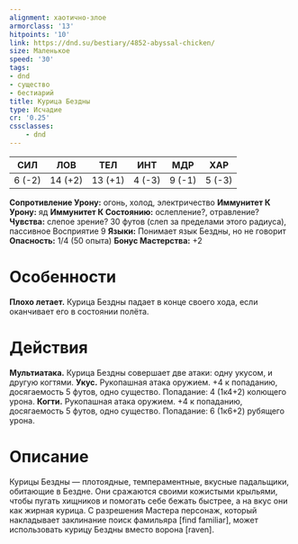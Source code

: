 ```yaml
---
alignment: хаотично-злое
armorclass: '13'
hitpoints: '10'
link: https://dnd.su/bestiary/4852-abyssal-chicken/
size: Маленькое
speed: '30'
tags:
- dnd
- существо
- бестиарий
title: Курица Бездны
type: Исчадие
cr: '0.25'
cssclasses:
    - dnd
---
```



| СИЛ | ЛОВ | ТЕЛ | ИНТ | МДР | ХАР |
|---|---|---|---|---|---|
| 6 (-2) | 14 (+2) | 13 (+1) | 4 (-3) | 9 (-1) | 5 (-3) |
**Сопротивление Урону:** огонь, холод, электричество
**Иммунитет К Урону:** яд
**Иммунитет К Состоянию:** ослепление?, отравление?
**Чувства:** слепое зрение? 30 футов (слеп за пределами этого радиуса), пассивное Восприятие 9
**Языки:** Понимает язык Бездны, но не говорит
**Опасность:** 1/4 (50 опыта)
**Бонус Мастерства:** +2


# Особенности
**Плохо летает.** Курица Бездны падает в конце своего хода, если оканчивает его в состоянии полёта.


# Действия
**Мультиатака.** Курица Бездны совершает две атаки: одну укусом, и другую когтями.
**Укус.** Рукопашная атака оружием. +4 к попаданию, досягаемость 5 футов, одно существо. Попадание: 4 (1к4+2) колющего урона.
**Когти.** Рукопашная атака оружием. +4 к попаданию, досягаемость 5 футов, одно существо. Попадание: 6 (1к6+2) рубящего урона.


# Описание
Курицы Бездны — плотоядные, темпераментные, вкусные падальщики, обитающие в Бездне. Они сражаются своими кожистыми крыльями, чтобы пугать хищников и помогать себе бежать быстрее, а на вкус они как жирная курица. С разрешения Мастера персонаж, который накладывает заклинание поиск фамильяра [find familiar], может использовать курицу Бездны вместо ворона [raven].